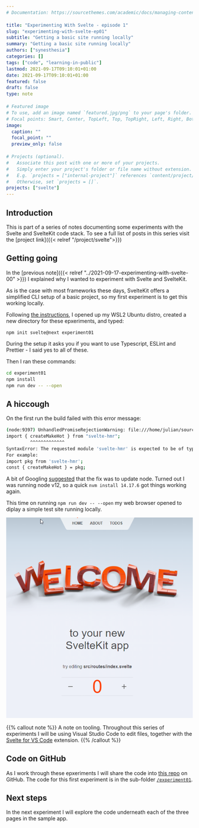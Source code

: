 ```yaml
---
# Documentation: https://sourcethemes.com/academic/docs/managing-content/

title: "Experimenting With Svelte - episode 1"
slug: "experimenting-with-svelte-ep01"
subtitle: "Getting a basic site running locally"
summary: "Getting a basic site running locally"
authors: ["synesthesia"]
categories: []
tags: ["code", "learning-in-public"]
lastmod: 2021-09-17T09:10:01+01:00
date: 2021-09-17T09:10:01+01:00
featured: false
draft: false
type: note

# Featured image
# To use, add an image named `featured.jpg/png` to your page's folder.
# Focal points: Smart, Center, TopLeft, Top, TopRight, Left, Right, BottomLeft, Bottom, BottomRight.
image:
  caption: ""
  focal_point: ""
  preview_only: false

# Projects (optional).
#   Associate this post with one or more of your projects.
#   Simply enter your project's folder or file name without extension.
#   E.g. `projects = ["internal-project"]` references `content/project/deep-learning/index.md`.
#   Otherwise, set `projects = []`.
projects: ["svelte"]
---
```

## Introduction

This is part of a series of notes documenting some experiments with the Svelte and SvelteKit code stack. To see a full list of posts in this series visit the [project link]({{< relref "/project/svelte">}})

## Getting going

In the [previous note]({{< relref "../2021-09-17-experimenting-with-svelte-00" >}}) I explained why I wanted to experiment with  Svelte and SvelteKit.

As is the case with most frameworks these days, SvelteKit offers a simplified CLI setup of a basic project, so my first experiment is to get this working locally.

Following [the instructions](https://kit.svelte.dev/docs#introduction-getting-started), I opened up my WSL2 Ubuntu distro, created a new directory for these epxeriments, and typed:

```shell
npm init svelte@next experiment01
```

During the setup it asks you if you want to use Typescript, ESLint and Prettier - I said yes to all of these.

Then I ran these commands:

```bash
cd experiment01
npm install
npm run dev -- --open
```

## A hiccough

On the first run the build failed with this error message:

```bash
(node:9397) UnhandledPromiseRejectionWarning: file:///home/julian/source/web/svelte-kit-experiments/experiment01/node_modules/@sveltejs/vite-plugin-svelte/dist/index.js:257
import { createMakeHot } from "svelte-hmr";
         ^^^^^^^^^^^^^
SyntaxError: The requested module 'svelte-hmr' is expected to be of type CommonJS, which does not support named exports. CommonJS modules can be imported by importing the default export.
For example:
import pkg from 'svelte-hmr';
const { createMakeHot } = pkg;
```

A bit of Googling [suggested](https://github.com/sveltejs/vite-plugin-svelte/issues/61#issuecomment-863850353) that the fix was to update node. Turned out I was running node v12, so a quick `nvm install 14.17.6` got things working again.

This time on running `npm run dev -- --open` my web browser opened to diplay a simple test site running locally.

![](svelte-demo-page-1.png)

{{% callout note %}}
A note on tooling. Throughout this series of experiments I will be using Visual Studio Code to edit files, together with the [Svelte for VS Code](https://marketplace.visualstudio.com/items?itemName=svelte.svelte-vscode) extension.
{{% /callout %}}

## Code on GitHub

As I work through these epxeriments I will share the code into [this repo](https://github.com/synesthesia/svelte-kit-experiments) on GitHub. The code for this first experiment is in the sub-folder [`/experiment01`](https://github.com/synesthesia/svelte-kit-experiments/tree/main/experiment01).

## Next steps

In the next experiment I will explore the code underneath each of the three pages in the sample app.

